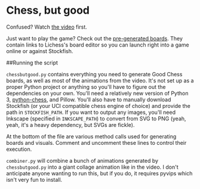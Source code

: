 # Chess, but good

Confused? Watch [the video]() first.

Just want to play the game? Check out the [pre-generated boards](boards). They contain links to Lichess's board editor so you can launch right into a game online or against Stockfish. 

##Running the script  

`chessbutgood.py` contains everything you need to generate Good Chess boards, as well as most of the animations from the video. It's not set up as a proper Python project or anything so you'll have to figure out the dependencies on your own. You'll need a relatively new version of Python 3, [python-chess](https://python-chess.readthedocs.io/en/latest/), and Pillow. You'll also have to manually download Stockfish (or your UCI compatible chess engine of choice) and provide the path in `STOCKFISH_PATH`. If you want to output any images, you'll need Inkscape (specified in `INKSCAPE_PATH`) to convert from SVG to PNG (yeah, yeah, it's a heavy dependency, but SVGs are fickle). 

At the bottom of the file are various method calls used for generating boards and visuals. Comment and uncomment these lines to control their execution. 

`combiner.py` will combine a bunch of animations generated by `chessbutgood.py` into a giant collage animation like in the video. I don't anticipate anyone wanting to run this, but if you do, it requires pyvips which isn't very fun to install. 